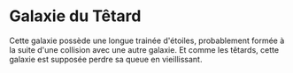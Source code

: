 # Galaxie du Têtard

Cette galaxie possède une longue trainée d'étoiles, probablement formée à la
suite d'une collision avec une autre galaxie. Et comme les têtards, cette
galaxie est supposée perdre sa queue en vieillissant.
